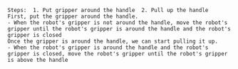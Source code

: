 
    Steps:  1. Put gripper around the handle  2. Pull up the handle
    First, put the gripper around the handle.
    - When the robot's gripper is not around the handle, move the robot's gripper until the robot's gripper is around the handle and the robot's gripper is closed
    Once the gripper is around the handle, we can start pulling it up.
    - When the robot's gripper is around the handle and the robot's gripper is closed, move the robot's gripper until the robot's gripper is above the handle